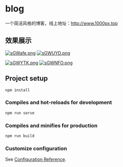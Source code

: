 # blog
一个简洁风格的博客，线上地址：http://www.1000px.top

## 效果展示

[![sGWafe.png](https://s3.ax1x.com/2021/01/12/sGWafe.png)](https://imgchr.com/i/sGWafe)
[![sGWUYD.png](https://s3.ax1x.com/2021/01/12/sGWUYD.png)](https://imgchr.com/i/sGWUYD)

[![sGWYTK.png](https://s3.ax1x.com/2021/01/12/sGWYTK.png)](https://imgchr.com/i/sGWYTK)
[![sGWNFO.png](https://s3.ax1x.com/2021/01/12/sGWNFO.png)](https://imgchr.com/i/sGWNFO)

## Project setup
```
npm install
```

### Compiles and hot-reloads for development
```
npm run serve
```

### Compiles and minifies for production
```
npm run build
```

### Customize configuration
See [Configuration Reference](https://cli.vuejs.org/config/).
